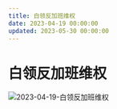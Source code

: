 ```yaml
---
title: 白领反加班维权
date: 2023-04-19 00:00:00
updated: 2023-05-30 00:00:00
---
```


# 白领反加班维权

![2023-04-19-白领反加班维权](assets/2023-04-19-白领反加班维权.jpeg)

